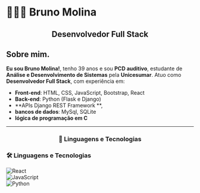 # 👨🏻‍💻 Bruno Molina

<h2 align="center">Desenvolvedor Full Stack</h2>

## Sobre mim.

**Eu sou Bruno Molina!**, tenho 39 anos e sou **PCD auditivo**, estudante de **Análise e Desenvolvimento de Sistemas** pela **Unicesumar**.
Atuo como <strong>Desenvolvedor Full Stack</strong>, com experiência em:


- **Front-end**: HTML, CSS, JavaScript, Bootstrap, React 
- **Back-end**: Python (Flask e Django)
- **APIs  Django REST Framework **,
- **bancos de dados**: MySql, SQLite
- **lógica de programação em C**

---

<h3 align="center">🤖 Linguagens e Tecnologias</h3>


### 🛠️ Linguagens e Tecnologias  

![React](https://img.shields.io/badge/React-61DAFB?style=for-the-badge&logo=react&logoColor=black)  
![JavaScript](https://img.shields.io/badge/JavaScript-F7DF1E?style=for-the-badge&logo=javascript&logoColor=black)  
![Python](https://img.shields.io/badge/Python-3776AB?style=for-the-badge&logo=python&logoColor=white)


  </div>





